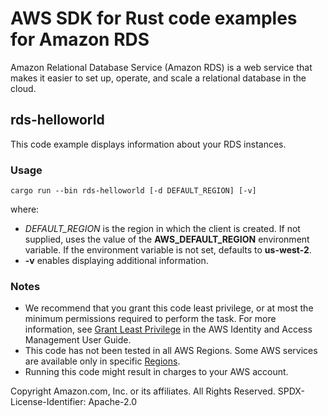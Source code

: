 # AWS SDK for Rust code examples for Amazon RDS

Amazon Relational Database Service (Amazon RDS) is a web service that makes it easier to set up, operate, and scale a relational database in the cloud.

## rds-helloworld

This code example displays information about your RDS instances.

### Usage

```cargo run --bin rds-helloworld [-d DEFAULT_REGION] [-v]```

where:

- _DEFAULT_REGION_ is the region in which the client is created.
  If not supplied, uses the value of the **AWS_DEFAULT_REGION** environment variable.
  If the environment variable is not set, defaults to **us-west-2**.
- __-v__ enables displaying additional information.

### Notes

- We recommend that you grant this code least privilege,
  or at most the minimum permissions required to perform the task.
  For more information, see
  [Grant Least Privilege](https://docs.aws.amazon.com/IAM/latest/UserGuide/best-practices.html#grant-least-privilege)
  in the AWS Identity and Access Management User Guide.
- This code has not been tested in all AWS Regions.
  Some AWS services are available only in specific
  [Regions](https://aws.amazon.com/about-aws/global-infrastructure/regional-product-services).
- Running this code might result in charges to your AWS account.

Copyright Amazon.com, Inc. or its affiliates. All Rights Reserved. SPDX-License-Identifier: Apache-2.0
